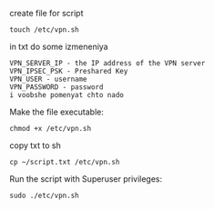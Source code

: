 create file for script
```
touch /etc/vpn.sh
```
in txt do some izmeneniya
```
VPN_SERVER_IP - the IP address of the VPN server
VPN_IPSEC_PSK - Preshared Key
VPN_USER - username
VPN_PASSWORD - password
i voobshe pomenyat chto nado
```
Make the file executable:
```
chmod +x /etc/vpn.sh
```
copy txt to sh
```
cp ~/script.txt /etc/vpn.sh
```
Run the script with Superuser privileges:
```
sudo ./etc/vpn.sh
```
